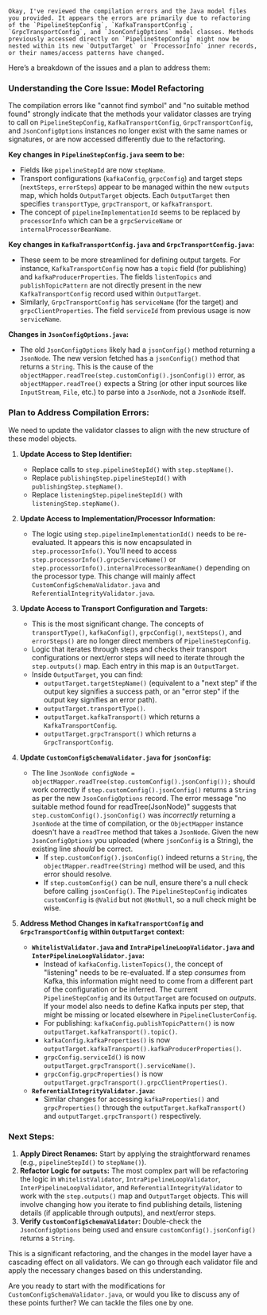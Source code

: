                                                                                                                                                                                                       Okay, I've reviewed the compilation errors and the Java model files you provided. It appears the errors are primarily due to refactoring of the `PipelineStepConfig`, `KafkaTransportConfig`, `GrpcTransportConfig`, and `JsonConfigOptions` model classes. Methods previously accessed directly on `PipelineStepConfig` might now be nested within its new `OutputTarget` or `ProcessorInfo` inner records, or their names/access patterns have changed.

Here’s a breakdown of the issues and a plan to address them:

### Understanding the Core Issue: Model Refactoring

The compilation errors like "cannot find symbol" and "no suitable method found" strongly indicate that the methods your validator classes
are trying to call on `PipelineStepConfig`, `KafkaTransportConfig`, `GrpcTransportConfig`, and `JsonConfigOptions` instances no longer exist
with the same names or signatures, or are now accessed differently due to the refactoring.

**Key changes in `PipelineStepConfig.java` seem to be:**

* Fields like `pipelineStepId` are now `stepName`.
* Transport configurations (`kafkaConfig`, `grpcConfig`) and target steps (`nextSteps`, `errorSteps`) appear to be managed within the new
  `outputs` map, which holds `OutputTarget` objects. Each `OutputTarget` then specifies `transportType`, `grpcTransport`, or
  `kafkaTransport`.
* The concept of `pipelineImplementationId` seems to be replaced by `processorInfo` which can be a `grpcServiceName` or
  `internalProcessorBeanName`.

**Key changes in `KafkaTransportConfig.java` and `GrpcTransportConfig.java`:**

* These seem to be more streamlined for defining output targets. For instance, `KafkaTransportConfig` now has a `topic` field (for
  publishing) and `kafkaProducerProperties`. The fields `listenTopics` and `publishTopicPattern` are not directly present in the new
  `KafkaTransportConfig` record used within `OutputTarget`.
* Similarly, `GrpcTransportConfig` has `serviceName` (for the target) and `grpcClientProperties`. The field `serviceId` from previous usage
  is now `serviceName`.

**Changes in `JsonConfigOptions.java`:**

* The old `JsonConfigOptions` likely had a `jsonConfig()` method returning a `JsonNode`. The new version fetched has a `jsonConfig()` method
  that returns a `String`. This is the cause of the `objectMapper.readTree(step.customConfig().jsonConfig())` error, as
  `objectMapper.readTree()` expects a String (or other input sources like `InputStream`, `File`, etc.) to parse into a `JsonNode`, not a
  `JsonNode` itself.

### Plan to Address Compilation Errors:

We need to update the validator classes to align with the new structure of these model objects.

1. **Update Access to Step Identifier:**
    * Replace calls to `step.pipelineStepId()` with `step.stepName()`.
    * Replace `publishingStep.pipelineStepId()` with `publishingStep.stepName()`.
    * Replace `listeningStep.pipelineStepId()` with `listeningStep.stepName()`.

2. **Update Access to Implementation/Processor Information:**
    * The logic using `step.pipelineImplementationId()` needs to be re-evaluated. It appears this is now encapsulated in
      `step.processorInfo()`. You'll need to access `step.processorInfo().grpcServiceName()` or
      `step.processorInfo().internalProcessorBeanName()` depending on the processor type. This change will mainly affect
      `CustomConfigSchemaValidator.java` and `ReferentialIntegrityValidator.java`.

3. **Update Access to Transport Configuration and Targets:**
    * This is the most significant change. The concepts of `transportType()`, `kafkaConfig()`, `grpcConfig()`, `nextSteps()`, and
      `errorSteps()` are no longer direct members of `PipelineStepConfig`.
    * Logic that iterates through steps and checks their transport configurations or next/error steps will need to iterate through the
      `step.outputs()` map. Each entry in this map is an `OutputTarget`.
    * Inside `OutputTarget`, you can find:
        * `outputTarget.targetStepName()` (equivalent to a "next step" if the output key signifies a success path, or an "error step" if the
          output key signifies an error path).
        * `outputTarget.transportType()`.
        * `outputTarget.kafkaTransport()` which returns a `KafkaTransportConfig`.
        * `outputTarget.grpcTransport()` which returns a `GrpcTransportConfig`.

4. **Update `CustomConfigSchemaValidator.java` for `jsonConfig`:**
    * The line `JsonNode configNode = objectMapper.readTree(step.customConfig().jsonConfig());` should work correctly if
      `step.customConfig().jsonConfig()` returns a `String` as per the new `JsonConfigOptions` record. The error message "no suitable method
      found for readTree(JsonNode)" suggests that `step.customConfig().jsonConfig()` was *incorrectly* returning a `JsonNode` at the time of
      compilation, or the `ObjectMapper` instance doesn't have a `readTree` method that takes a `JsonNode`. Given the new
      `JsonConfigOptions` you uploaded (where `jsonConfig` is a String), the existing line *should* be correct.
        * If `step.customConfig().jsonConfig()` indeed returns a `String`, the `objectMapper.readTree(String)` method will be used, and this
          error should resolve.
        * If `step.customConfig()` can be null, ensure there's a null check before calling `jsonConfig()`. The `PipelineStepConfig`
          indicates `customConfig` is `@Valid` but not `@NotNull`, so a null check might be wise.

5. **Address Method Changes in `KafkaTransportConfig` and `GrpcTransportConfig` within `OutputTarget` context:**
    * **`WhitelistValidator.java` and `IntraPipelineLoopValidator.java` and `InterPipelineLoopValidator.java`:**
        * Instead of `kafkaConfig.listenTopics()`, the concept of "listening" needs to be re-evaluated. If a step *consumes* from Kafka,
          this information might need to come from a different part of the configuration or be inferred. The current `PipelineStepConfig`
          and its `OutputTarget` are focused on *outputs*. If your model also needs to define Kafka inputs per step, that might be missing
          or located elsewhere in `PipelineClusterConfig`.
        * For publishing: `kafkaConfig.publishTopicPattern()` is now `outputTarget.kafkaTransport().topic()`.
        * `kafkaConfig.kafkaProperties()` is now `outputTarget.kafkaTransport().kafkaProducerProperties()`.
        * `grpcConfig.serviceId()` is now `outputTarget.grpcTransport().serviceName()`.
        * `grpcConfig.grpcProperties()` is now `outputTarget.grpcTransport().grpcClientProperties()`.
    * **`ReferentialIntegrityValidator.java`:**
        * Similar changes for accessing `kafkaProperties()` and `grpcProperties()` through the `outputTarget.kafkaTransport()` and
          `outputTarget.grpcTransport()` respectively.

### Next Steps:

1. **Apply Direct Renames:** Start by applying the straightforward renames (e.g., `pipelineStepId()` to `stepName()`).
2. **Refactor Logic for `outputs`:** The most complex part will be refactoring the logic in `WhitelistValidator`,
   `IntraPipelineLoopValidator`, `InterPipelineLoopValidator`, and `ReferentialIntegrityValidator` to work with the `step.outputs()` map and
   `OutputTarget` objects. This will involve changing how you iterate to find publishing details, listening details (if applicable through
   outputs), and next/error steps.
3. **Verify `CustomConfigSchemaValidator`:** Double-check the `JsonConfigOptions` being used and ensure `customConfig().jsonConfig()`
   returns a `String`.

This is a significant refactoring, and the changes in the model layer have a cascading effect on all validators. We can go through each
validator file and apply the necessary changes based on this understanding.

Are you ready to start with the modifications for `CustomConfigSchemaValidator.java`, or would you like to discuss any of these points
further? We can tackle the files one by one.